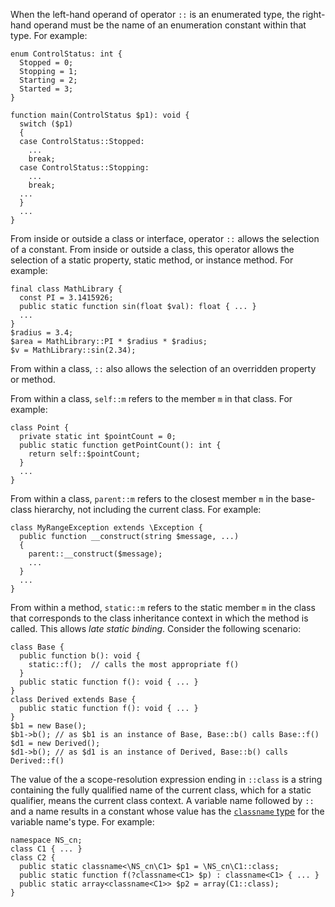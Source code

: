 When the left-hand operand of operator `::` is an enumerated type, the right-hand operand must be the name of an enumeration constant
within that type.  For example:

```Hack
enum ControlStatus: int {
  Stopped = 0;
  Stopping = 1;
  Starting = 2;
  Started = 3;
}

function main(ControlStatus $p1): void {
  switch ($p1)
  {
  case ControlStatus::Stopped:
    ...
    break;
  case ControlStatus::Stopping:
    ...
    break;
  ...
  }
  ...
}
```

From inside or outside a class or interface, operator `::` allows the selection of a constant. From inside or outside a class, this
operator allows the selection of a static property, static method, or instance method.  For example:

```Hack
final class MathLibrary {
  const PI = 3.1415926;
  public static function sin(float $val): float { ... }
  ...
}
$radius = 3.4;
$area = MathLibrary::PI * $radius * $radius;
$v = MathLibrary::sin(2.34);
```

From within a class, `::` also allows the selection of an overridden property or method.

From within a class, `self::m` refers to the member `m` in that class. For example:

```Hack
class Point {
  private static int $pointCount = 0;
  public static function getPointCount(): int {
    return self::$pointCount;
  }
  ...
}
```

From within a class, `parent::m` refers to the closest member `m` in the base-class hierarchy, not including the current class.  For example:

```Hack
class MyRangeException extends \Exception {
  public function __construct(string $message, ...)
  {
    parent::__construct($message);
    ...
  }
  ...
}
```

From within a method, `static::m` refers to the static member `m` in the class that corresponds to the class inheritance context in
which the method is called. This allows *late static binding*. Consider the following scenario:

```Hack
class Base {
  public function b(): void {
    static::f();  // calls the most appropriate f()
  }
  public static function f(): void { ... }
}
class Derived extends Base {
  public static function f(): void { ... }
}
$b1 = new Base();
$b1->b(); // as $b1 is an instance of Base, Base::b() calls Base::f()
$d1 = new Derived();
$d1->b(); // as $d1 is an instance of Derived, Base::b() calls Derived::f()
```

The value of the a scope-resolution expression ending in `::class` is a string containing the fully qualified name of the current
class, which for a static qualifier, means the current class context.  A variable name followed by `::` and a name results in a
constant whose value has the [`classname` type](../types/classname.md) for the variable name's type.  For example:

```Hack
namespace NS_cn;
class C1 { ... }
class C2 {
  public static classname<\NS_cn\C1> $p1 = \NS_cn\C1::class;
  public static function f(?classname<C1> $p) : classname<C1> { ... }
  public static array<classname<C1>> $p2 = array(C1::class);
}
```
